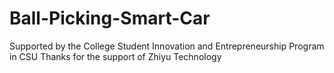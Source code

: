 # Ball-Picking-Smart-Car
Supported by the College Student Innovation and Entrepreneurship Program in CSU
Thanks for the support of Zhiyu Technology
